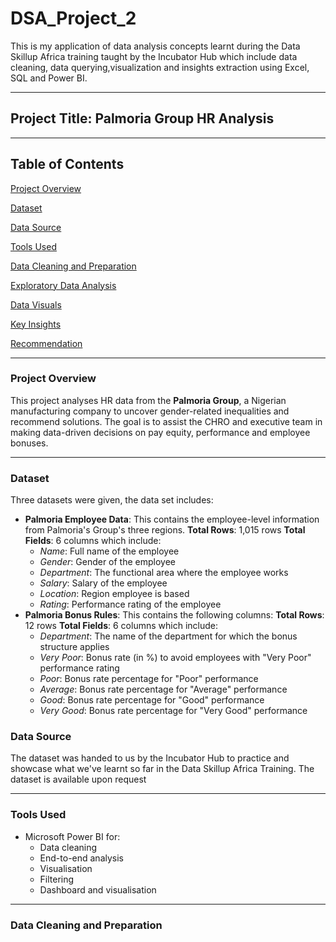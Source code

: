 # DSA_Project_2
This is my application of data analysis concepts learnt during the Data Skillup Africa training taught by the Incubator Hub which include data cleaning, data querying,visualization and insights extraction using Excel, SQL and Power BI.
- - -

## Project Title: Palmoria Group HR Analysis
- - -

## Table of Contents 
[Project Overview](#project-overview)

[Dataset](#dataset)

[Data Source](#data-source)

[Tools Used](#tools-used)

[Data Cleaning and Preparation](#data-cleaning-and-preparation)

[Exploratory Data Analysis](#exploratory-data-analysis)

[Data Visuals](#data-visuals)

[Key Insights](#key-insights)

[Recommendation](#recommendation)
- - -

### Project Overview
This project analyses HR data from the **Palmoria Group**, a Nigerian manufacturing company to uncover gender-related inequalities and recommend solutions. The goal is to assist the CHRO and executive team in making data-driven decisions on pay equity, performance and employee bonuses.
- - -

### Dataset
Three datasets were given, the data set includes:
- **Palmoria Employee Data**: This contains the employee-level information from Palmoria's Group's three regions.
**Total Rows**: 1,015 rows
**Total Fields**: 6 columns which include:
  - *Name*: Full name of the employee
  - *Gender*: Gender of the employee
  - *Department*: The functional area where the employee works
  - *Salary*: Salary of the employee
  - *Location*: Region employee is based
  - *Rating*: Performance rating of the employee
- **Palmoria Bonus Rules**: This contains the following columns:
**Total Rows**: 12 rows
**Total Fields**: 6 columns which include:
  - *Department*: The name of the department for which the bonus structure applies
  - *Very Poor*: Bonus rate (in %) to avoid employees with "Very Poor" performance rating
  - *Poor*: Bonus rate percentage for "Poor" performance
  - *Average*: Bonus rate percentage for "Average" performance
  - *Good*: Bonus rate percentage for "Good" performance
  - *Very Good*: Bonus rate percentage for "Very Good" performance

### Data Source
The dataset was handed to us by the Incubator Hub to practice and showcase what we've learnt so far in the Data Skillup Africa Training. The dataset is available upon request
- - -

### Tools Used
- Microsoft Power BI for:
  - Data cleaning
  - End-to-end analysis
  - Visualisation
  - Filtering
  - Dashboard and visualisation
- - -

### Data Cleaning and Preparation

